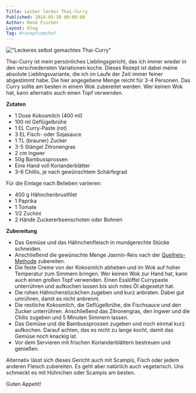 ```yaml
---
Title: Lecker lecker Thai-Curry
Published: 2014-05-30 00:00:00
Author: René Fischer
Layout: blog
Tag: #rezeptvomchef
---
```

!["Leckeres selbst gemachtes Thai-Curry"](2021-01-26-12-55-38.jpg)

Thai-Curry ist mein persönliches Lieblingsgericht, das ich immer wieder in den verschiedensten Variationen koche. Dieses Rezept ist dabei meine absolute Lieblingsvariante, die ich im Laufe der Zeit immer feiner abgestimmt habe. Die hier angegebene Menge reicht für 3-4 Personen. Das Curry sollte am besten in einem Wok zubereitet werden. Wer keinen Wok hat, kann alternativ auch einen Topf verwenden.

**Zutaten**

* 1 Dose Kokosmilch (400 ml)
* 100 ml Geflügelbrühe
* 1 EL Curry-Paste (rot)
* 3 EL Fisch- oder Sojasauce
* 1 TL (brauner) Zucker
* 3-5 Stängel Zitronengras
* 2 cm Ingwer
* 50g Bambussprossen
* Eine Hand voll Korianderblätter
* 3-6 Chillis, je nach gewünschtem Schärfegrad

Für die Einlage nach Belieben variieren:

* 400 g Hähnchenbrustfilet
* 1 Paprika
* 1 Tomate
* 1/2 Zuchini
* 2 Hände Zuckererbsenschoten oder Bohnen

**Zubereitung**

* Das Gemüse und das Hähnchenfleisch in mundgerechte Stücke schneiden.
* Anschließend die gewünschte Menge Jasmin-Reis nach der [Quellreis-Methode](http://www.grundrezept.de/380/3893/geduensteter-reis-quellreis/) zubereiten.
* Die feste Creme von der Kokosmilch abheben und im Wok auf hoher Temperatur zum Simmern bringen. Wer keinen Wok zur Hand hat, kann auch einen großen Topf verwenden. Einen Esslöffel Currypaste unterrühren und aufkochen lassen bis sich rotes Öl abgesetzt hat.
* Die rohen Hähnchenstückchen zugeben und kurz anbraten. Dabei gut umrühren, damit es nicht anbrennt.
* Die restliche Kokosmilch, die Geflügelbrühe, die Fischsauce und den Zucker unterrühren. Anschließend das Zitronengras, den Ingwer und die Chilis zugeben und 5 Minuten Simmern lassen.
* Das Gemüse und die Bambussprossen zugeben und noch einmal kurz aufkochen. Darauf achten, das es nicht zu lange kocht, damit das Gemüse noch knackig ist.
* Vor dem Servieren mit frischen Korianderblättern bestreuen und genießen.

Alternativ lässt sich dieses Gericht auch mit Scampis, Fisch oder jedem anderen Fleisch zubereiten. Es geht aber natürlich auch vegetarisch. Uns schmeckt es mit Hühnchen oder Scampis am besten.

Guten Appetit!
